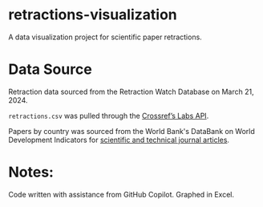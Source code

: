 # retractions-visualization
 A data visualization project for scientific paper retractions.

# Data Source
Retraction data sourced from the Retraction Watch Database on March 21, 2024. 

`retractions.csv` was pulled through the [Crossref’s Labs API](https://www.crossref.org/blog/news-crossref-and-retraction-watch/).

Papers by country was sourced from the World Bank's DataBank on World Development Indicators for [scientific and technical journal articles](https://databank.worldbank.org/reports.aspx?dsid=2&series=IP.JRN.ARTC.SC#).

# Notes:
Code written with assistance from GitHub Copilot. Graphed in Excel.